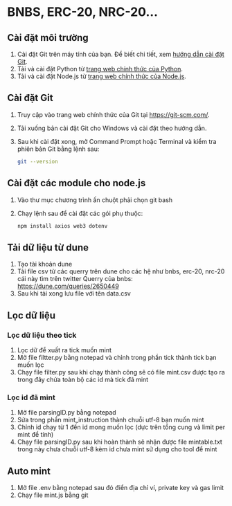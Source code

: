 # BNBS, ERC-20, NRC-20...

## Cài đặt môi trường

1. Cài đặt Git trên máy tính của bạn. Để biết chi tiết, xem [hướng dẫn cài đặt Git](#cài-đặt-git).
2. Tải và cài đặt Python từ [trang web chính thức của Python](https://www.python.org/downloads/).
3. Tải và cài đặt Node.js từ [trang web chính thức của Node.js](https://nodejs.org/).

## Cài đặt Git

1. Truy cập vào trang web chính thức của Git tại https://git-scm.com/.
2. Tải xuống bản cài đặt Git cho Windows và cài đặt theo hướng dẫn.
3. Sau khi cài đặt xong, mở Command Prompt hoặc Terminal và kiểm tra phiên bản Git bằng lệnh sau:

   ```bash
   git --version
   
## Cài đặt các module cho node.js
1. Vào thư mục chương trình ấn chuột phải chọn git bash

2. Chạy lệnh sau để cài đặt các gói phụ thuộc:

   ```bash
   npm install axios web3 dotenv
## Tải dữ liệu từ dune
1. Tạo tài khoản dune
2. Tải file csv từ các querry trên dune cho các hệ như bnbs, erc-20, nrc-20 cái này tìm trên twitter
Querry của bnbs: https://dune.com/queries/2650449
3. Sau khi tải xong lưu file với tên data.csv
## Lọc dữ liệu
### Lọc dữ liệu theo tick
1. Lọc dữ để xuất ra tick muốn mint
2. Mở file filtter.py bằng notepad và chỉnh trong phần tick thành tick bạn muốn lọc
3. Chạy file filter.py sau khi chạy thành công sẽ có file mint.csv được tạo ra trong đây chứa toàn bộ các id mà tick đã mint
### Lọc id đã mint
1. Mở file parsingID.py bằng notepad
2. Sửa trong phần mint_instruction thành chuỗi utf-8 bạn muốn mint
3. Chỉnh id chạy từ 1 đến id mong muốn lọc (dực trên tổng cung và limit per mint để tính)
4. Chạy file parsingID.py sau khi hoàn thành sẽ nhận được file mintable.txt trong này chưa chuỗi utf-8 kèm id chưa mint sử dụng cho tool để mint
## Auto mint
1. Mở file .env bằng notepad sau đó điền địa chỉ ví, private key và gas limit
2. Chạy file mint.js bằng git
